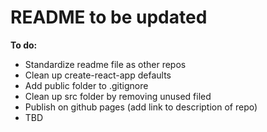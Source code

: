 # README to be updated

**To do:**

- Standardize readme file as other repos
- Clean up create-react-app defaults
- Add public folder to .gitignore
- Clean up src folder by removing unused filed
- Publish on github pages (add link to description of repo)
- TBD
